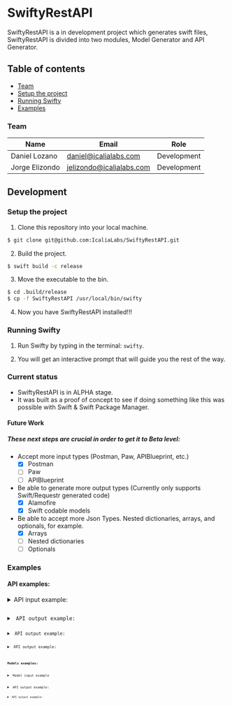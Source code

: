# SwiftyRestAPI

SwiftyRestAPI is a in development project which generates swift files, SwiftyRestAPI is divided into two modules, Model Generator and API Generator.

## Table of contents

* [Team](#team)
* [Setup the project](#setup-the-project)
* [Running Swifty](#running-swifty)
* [Examples](#examples)

### Team

| Name  | Email | Role |
| ------------- | ------------- | ------------- |
| Daniel Lozano  | daniel@icalialabs.com  | Development |
| Jorge Elizondo  | jelizondo@icalialabs.com | Development |

## Development

### Setup the project

1. Clone this repository into your local machine.

  ```bash
  $ git clone git@github.com:IcaliaLabs/SwiftyRestAPI.git
  ```

2. Build the project.

  ```bash
  $ swift build -c release
  ```

3. Move the executable to the bin.

  ```bash
  $ cd .build/release
  $ cp -f SwiftyRestAPI /usr/local/bin/swifty
  ```

4. Now you have SwiftyRestAPI installed!!!

### Running Swifty

1. Run Swifty by typing in the terminal: `swifty`.

2. You will get an interactive prompt that will guide you the rest of the way.

### Current status

- SwiftyRestAPI is in ALPHA stage.
- It was built as a proof of concept to see if doing something like this was possible with Swift & Swift Package Manager.

#### Future Work
##### These next steps are crucial in order to get it to Beta level:

- Accept more input types (Postman, Paw, APIBlueprint, etc.)
  - [x] Postman
  - [ ] Paw
  - [ ] APIBlueprint
- Be able to generate more output types (Currently only supports Swift/Requestr generated code)
  - [x] Alamofire
  - [x] Swift codable models
- Be able to accept more Json Types. Nested dictionaries, arrays, and optionals, for example.
  - [x] Arrays
  - [ ] Nested dictionaries
  - [ ] Optionals

### Examples

#### API examples:

<details>
  <summary> API input example: </summary>
  <figure>
  <pre>
    <code>
    {
      "categories" : [
        {
          "name" : "Users",
          "endpoints" : [
            {
              "urlParameters" : [

              ],
              "resourceName" : "User",
              "isResourceArray" : false,
              "name" : "getUser",
              "method" : "GET",
              "relativePath" : "\/users\/1"
            },
            {
              "urlParameters" : [

              ],
              "resourceName" : "User",
              "isResourceArray" : false,
              "name" : "postUser",
              "method" : "POST",
              "relativePath" : "\/users\/1"
            }
          ]
        },
        {
          "name" : "Places",
          "endpoints" : [
            {
              "urlParameters" : [

              ],
              "resourceName" : "Place",
              "isResourceArray" : true,
              "name" : "getPlaces",
              "method" : "GET",
              "relativePath" : "\/places"
            },
            {
              "urlParameters" : [

              ],
              "resourceName" : "Place",
              "isResourceArray" : false,
              "name" : "postPlace",
              "method" : "POST",
              "relativePath" : "\/places\/1"
            },
            {
              "urlParameters" : [

              ],
              "resourceName" : "Place",
              "isResourceArray" : false,
              "name" : "putPlace",
              "method" : "PUT",
              "relativePath" : "\/places\/1"
            }
          ]
        }
      ],
      "basePath" : "http:\/\/www.icalialabs.com\/"
    }
    </code>
  </pre>
  </figure>
</details>

<details>
  <summary> API output example: </summary>
  <figure>
  <pre>
    <code>
    //
    // Endpoints.swift
    // SwiftyRestAPI
    //
    // Autogenerated by SwifyRestAPI
    // Created with love by Icalia Labs
    //

    enum Endpoint {

        static let baseURL = "http://www.icalialabs.com/"

        case getUser
        case postUser
        case getPlaces
        case postPlace
        case putPlace

        var fullPath: String {
            let path: String
            switch self {
                case .getUser:
                    path = "/users/1"
                case .postUser:
                    path = "/users/1"
                case .getPlaces:
                    path = "/places"
                case .postPlace:
                    path = "/places/1"
                case .putPlace:
                    path = "/places/1"
            }
            return Endpoint.baseURL + path
        }

    }
    </code>
  </pre>
  </figure>
</details>

<details>
  <summary> API output example: </summary>
  <figure>
  <pre>
    <code>
    //
    // UsersService.swift
    // SwiftyRestAPI
    //
    // Autogenerated by SwifyRestAPI
    // Created with love by Icalia Labs
    //

    import Foundation
    import Requestr

    protocol UsersService {

        func getUser(completion: @escaping (ApiResult<User>) -> Void)

        func postUser(completion: @escaping (ApiResult<User>) -> Void)

    }

    class UsersApiService {

        let apiClient: ApiClient

        init(apiClient: ApiClient) {
            self.apiClient = apiClient
        }

    }


    extension UsersApiService: UsersService {

        func getUser(completion: @escaping (ApiResult<User>) -> Void) {
            let endpoint = Endpoint.getUser
            apiClient.GET(endpoint.fullPath) { (result) in
                completion(Result(apiResult: result))
            }
        }

        func postUser(completion: @escaping (ApiResult<User>) -> Void) {
            let endpoint = Endpoint.postUser
            apiClient.POST(endpoint.fullPath) { (result) in
                completion(Result(apiResult: result))
            }
        }

    }
    </code>
  </pre>
  </figure>
</details>

<details>
  <summary> API output example: </summary>
  <figure>
  <pre>
    <code>
    // PlacesService.swift
    // SwiftyRestAPI
    //
    // Autogenerated by SwifyRestAPI
    // Created with love by Icalia Labs
    //

    import Foundation
    import Requestr

    protocol PlacesService {

        func getPlaces(completion: @escaping (ApiResult<[Place]>) -> Void)

        func postPlace(completion: @escaping (ApiResult<Place>) -> Void)

        func putPlace(completion: @escaping (ApiResult<Place>) -> Void)

    }

    class PlacesApiService {

        let apiClient: ApiClient

        init(apiClient: ApiClient) {
            self.apiClient = apiClient
        }

    }


    extension PlacesApiService: PlacesService {

        func getPlaces(completion: @escaping (ApiResult<[Place]>) -> Void) {
            let endpoint = Endpoint.getPlaces
            apiClient.GET(endpoint.fullPath) { (result) in
                completion(Result(apiResult: result))
            }
        }

        func postPlace(completion: @escaping (ApiResult<Place>) -> Void) {
            let endpoint = Endpoint.postPlace
            apiClient.POST(endpoint.fullPath) { (result) in
                completion(Result(apiResult: result))
            }
        }

        func putPlace(completion: @escaping (ApiResult<Place>) -> Void) {
            let endpoint = Endpoint.putPlace
            apiClient.PUT(endpoint.fullPath) { (result) in
                completion(Result(apiResult: result))
            }
        }

    }
    </code>
  </pre>
  </figure>
</details>

#### Models examples:

<details>
  <summary> Model input example </summary>
  <figure>
  <pre>
    <code>
    {
      "firstName" : "Jorge",
      "age" : 22,
      "lastName" : "Elizondo",
      "isAdult" : true,
      "height" : 1.81
    }
    </code>
  </pre>
  </figure>
</details>

<details>
  <summary> API output example: </summary>
  <figure>
  <pre>
    <code>
    //
    // Person.swift
    // SwiftyRestAPI
    //
    // Autogenerated by SwifyRestAPI
    // Created with love by Icalia Labs
    //

    import Foundation
    import Requestr

    struct Person: JSONDeserializable {

        let lastName: String

        let age: Int

        let height: Double

        let firstName: String

        let isAdult: Bool

        init(json: JSONDictionary) throws {
            lastName = try json.decode("lastName")
            age = try json.decode("age")
            height = try json.decode("height")
            firstName = try json.decode("firstName")
            isAdult = try json.decode("isAdult")
        }

    }
    </code>
  </pre>
  </figure>
</details>

<details>
  <summary> API output example: </summary>
  <figure>
  <pre>
    <code>
    //
    // Person.swift
    // SwiftyRestAPI
    //
    // Autogenerated by SwifyRestAPI
    // Created with love by Icalia Labs
    //

    import Foundation

    struct Person: Codable {

        let lastName: String
        let age: Int
        let height: Double
        let firstName: String
        let isAdult: Bool

    }
    </code>
  </pre>
  </figure>
</details>
